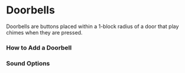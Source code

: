 # Doorbells

Doorbells are buttons placed within a 1-block radius of a door that play chimes when they are pressed.
### How to Add a Doorbell
### Sound Options


